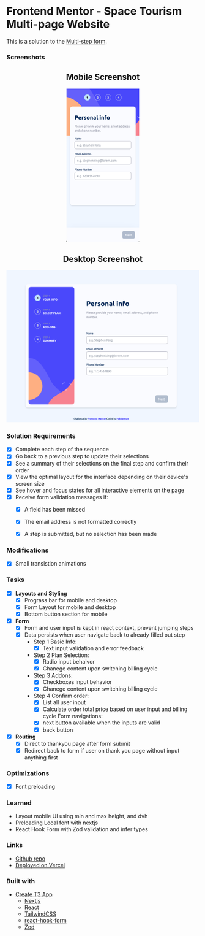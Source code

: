 # Frontend Mentor - Space Tourism Multi-page Website

This is a solution to the [Multi-step form](https://www.frontendmentor.io/challenges/multistep-form-YVAnSdqQBJ).



### Screenshots
  
<div align='center'>
    <h2>Mobile Screenshot</h2>
    <img src="./public/screenshots/screenshotMobile.jpg" alt="Mobile Screenshot" Height='400'>
</div>


<div align='center'>
    <h2>Desktop Screenshot</h2>
    <img src="./public/screenshots/screenshotDesktop.jpg" alt="Desktop Screenshot" maxHeight='500'>
</div>


### Solution Requirements

- [x] Complete each step of the sequence
- [x] Go back to a previous step to update their selections
- [x] See a summary of their selections on the final step and confirm their order
- [x] View the optimal layout for the interface depending on their device's screen size
- [x] See hover and focus states for all interactive elements on the page
- [x] Receive form validation messages if:
  - [x] A field has been missed
  - [x] The email address is not formatted correctly
  - [x] A step is submitted, but no selection has been made


### Modifications
- [x] Small transistion animations

### Tasks
- [x] **Layouts and Styling**
  - [x] Prograss bar for mobile and desktop
  - [x] Form Layout for mobile and desktop
  - [x] Bottom button section for mobile

- [x] **Form**
  - [x] Form and user input is kept in react context, prevent jumping steps
  - [x] Data persists when user navigate back to already filled out step
    - Step 1 Basic Info: 
      - [x] Text input validation and error feedback
    - Step 2 Plan Selection: 
      - [x] Radio input behaivor
      - [x] Chanege content upon switching billing cycle
    - Step 3 Addons: 
      - [x] Checkboxes input behavior
      - [x] Chanege content upon switching billing cycle
    - Step 4 Confirm order: 
      - [x] List all user input
      - [x] Calculate order total price based on user input and billing cycle
    Form navigations:
      - [x] next button available when the inputs are valid
      - [x] back button

- [x] **Routing** 
  - [x] Direct to thankyou page after form submit
  - [x] Redirect back to form if user on thank you page without input anything first

### Optimizations
- [x] Font preloading


### Learned
  - Layout mobile UI using min and max height, and dvh
  - Preloading Local font with nextjs
  - React Hook Form with Zod validation and infer types


### Links

- [Github repo](https://github.com/Pakkerman/multi-step-form)
- [Deployed on Vercel](https://pakkerman-multi-step-form-challenge.vercel.app/)

### Built with

- [Create T3 App](https://create.t3.gg/)
  - [Nextjs](https://nextjs.org/)
  - [React](https://react.dev/)
  - [TailwindCSS](https://tailwindcss.com/)
  - [react-hook-form](https://www.react-hook-form.com/)
  - [Zod](https://zod.dev/)

